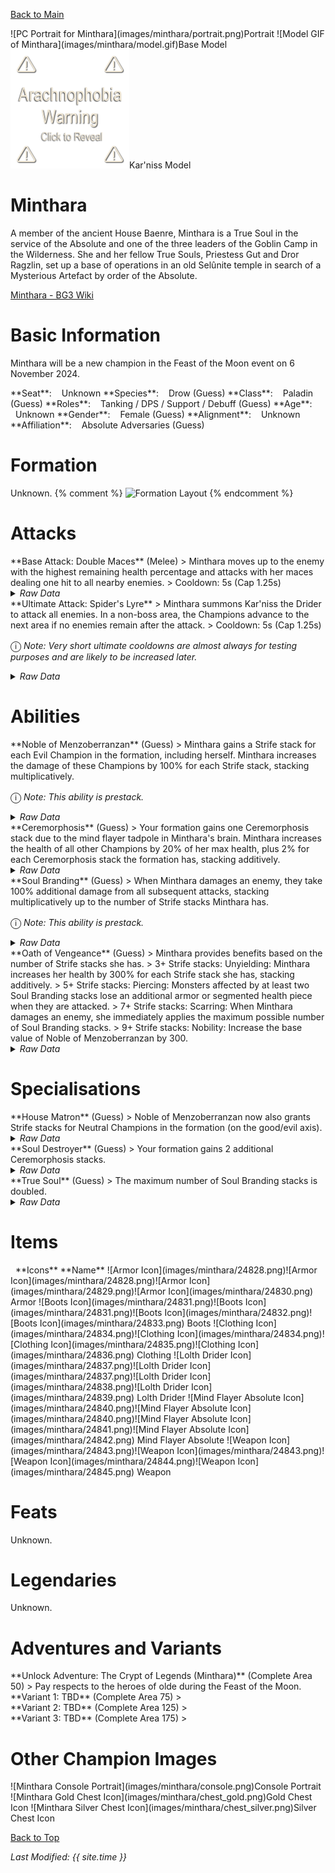 [Back to Main](index.md)

<span class="championPortraitsRow">
    <span class="championPortraitsImage">
        ![PC Portrait for Minthara](images/minthara/portrait.png)Portrait
    </span>
    <span class="championPortraitsImage">
        ![Model GIF of Minthara](images/minthara/model.gif)Base Model
    </span>
    <span class="championPortraitsImage">
        <img src="images/general/arachnophobe_warning.png" alt="Alternate Model GIF of Minthara: Kar'niss" data-src="images/minthara/model-kar'niss.gif" data-phobia="images/general/arachnophobe_warning.png" id="karniss" onClick="arachnophobe('karniss')" style="cursor:pointer">Kar'niss Model
    </span>
</span>

# Minthara

A member of the ancient House Baenre, Minthara is a True Soul in the service of the Absolute and one of the three leaders of the Goblin Camp in the Wilderness. She and her fellow True Souls, Priestess Gut and Dror Ragzlin, set up a base of operations in an old Selûnite temple in search of a Mysterious Artefact by order of the Absolute.

[Minthara - BG3 Wiki](https://bg3.wiki/wiki/Minthara)

# Basic Information

Minthara will be a new champion in the Feast of the Moon event on 6 November 2024.

<span class="champStatsTableColumn">
    <span class="champStatsTableRow">
        <span class="champStatsTableInfoHeader">
            <span style="margin-right:4px;">**Seat**:</span>
        </span>
        <span class="champStatsTableInfoSmall">
            <span style="margin-left:8px;">Unknown</span>
        </span>
    </span>
    <span class="champStatsTableRow">
        <span class="champStatsTableInfoHeader">
            <span style="margin-right:4px;">**Species**:</span>
        </span>
        <span class="champStatsTableInfoSmall">
            <span style="margin-left:8px;">Drow (Guess)</span>
        </span>
    </span>
    <span class="champStatsTableRow">
        <span class="champStatsTableInfoHeader">
            <span style="margin-right:4px;">**Class**:</span>
        </span>
        <span class="champStatsTableInfoSmall">
            <span style="margin-left:8px;">Paladin (Guess)</span>
        </span>
    </span>
    <span class="champStatsTableRow">
        <span class="champStatsTableInfoHeader">
            <span style="margin-right:4px;">**Roles**:</span>
        </span>
        <span class="champStatsTableInfoSmall">
            <span style="margin-left:8px;">Tanking / DPS / Support / Debuff (Guess)</span>
        </span>
    </span>
    <span class="champStatsTableRow">
        <span class="champStatsTableInfoHeader">
            <span style="margin-right:4px;">**Age**:</span>
        </span>
        <span class="champStatsTableInfoSmall">
            <span style="margin-left:8px;">Unknown</span>
        </span>
    </span>
    <span class="champStatsTableRow">
        <span class="champStatsTableInfoHeader">
            <span style="margin-right:4px;">**Gender**:</span>
        </span>
        <span class="champStatsTableInfoSmall">
            <span style="margin-left:8px;">Female (Guess)</span>
        </span>
    </span>
    <span class="champStatsTableRow">
        <span class="champStatsTableInfoHeader">
            <span style="margin-right:4px;">**Alignment**:</span>
        </span>
        <span class="champStatsTableInfoSmall">
            <span style="margin-left:8px;">Unknown</span>
        </span>
    </span>
    <span class="champStatsTableRow">
        <span class="champStatsTableInfoHeader">
            <span style="margin-right:4px;">**Affiliation**:</span>
        </span>
        <span class="champStatsTableInfoSmall">
            <span style="margin-left:8px;">Absolute Adversaries (Guess)</span>
        </span>
    </span>
</span>

# Formation

Unknown.
{% comment %}
<span class="formationBorder">
    ![Formation Layout](images/minthara/formation.png)
</span>
{% endcomment %}

# Attacks

<div markdown="1" class="abilityBorder"><div markdown="1" class="abilityBorderInner">
**Base Attack: Double Maces** (Melee)
> Minthara moves up to the enemy with the highest remaining health percentage and attacks with her maces dealing one hit to all nearby enemies.  
> Cooldown: 5s (Cap 1.25s)
<details><summary><em>Raw Data</em></summary>
<p>
<pre>
{
    "id": 810,
    "name": "Double Maces",
    "description": "Minthara dashes toward the healthiest enemy and damages nearby foes with a swing of her maces.",
    "long_description": "Minthara moves up to the enemy with the highest remaining health percentage and attacks with her maces dealing one hit to all nearby enemies.",
    "graphic_id": 0,
    "target": "highest_health",
    "num_targets": 1,
    "aoe_radius": 100,
    "damage_modifier": 1,
    "cooldown": 5,
    "animations": [
        {
            "type": "melee_attack",
            "damage_frame": 8,
            "target_offset_x": -40,
            "jump_sound": 30,
            "sound_frames": {
                "14": 154
            }
        }
    ],
    "tags": [
        "melee"
    ],
    "damage_types": [
        "melee"
    ]
}
</pre>
</p>
</details>
</div></div>

<div markdown="1" class="abilityBorder"><div markdown="1" class="abilityBorderInner">
**Ultimate Attack: Spider's Lyre**
> Minthara summons Kar'niss the Drider to attack all enemies. In a non-boss area, the Champions advance to the next area if no enemies remain after the attack.  
> Cooldown: 5s (Cap 1.25s)

<span style="font-size:1.2em;">ⓘ</span> *Note: Very short ultimate cooldowns are almost always for testing purposes and are likely to be increased later.*
<details><summary><em>Raw Data</em></summary>
<p>
<pre>
{
    "id": 811,
    "name": "Spider's Lyre",
    "description": "A summoned Drider attacks all enemies, potentially completing the current area.",
    "long_description": "Minthara summons Kar'niss the Drider to attack all enemies. In a non-boss area, the Champions advance to the next area if no enemies remain after the attack.",
    "graphic_id": 0,
    "target": "front",
    "num_targets": 1,
    "aoe_radius": 0,
    "damage_modifier": 1,
    "cooldown": 5,
    "animations": [
        {
            "type": "ultimate_attack",
            "ultimate": "kas"
        }
    ],
    "tags": [
        "melee"
    ],
    "damage_types": [
        "melee"
    ]
}
</pre>
</p>
</details>
</div></div>

# Abilities

<div markdown="1" class="abilityBorder"><div markdown="1" class="abilityBorderInner">
**Noble of Menzoberranzan** (Guess)
> Minthara gains a Strife stack for each Evil Champion in the formation, including herself. Minthara increases the damage of these Champions by 100% for each Strife stack, stacking multiplicatively.

<span style="font-size:1.2em;">ⓘ</span> *Note: This ability is prestack.*
<details><summary><em>Raw Data</em></summary>
<p>
<pre>
{
    "id": 2115,
    "flavour_text": "",
    "description": {
        "desc": "Minthara gains a Strife stack for each Evil Champion in the formation, including herself. Minthara increases the damage of these Champions by $(amount)% for each Strife stack, stacking multiplicatively."
    },
    "effect_keys": [
        {
            "effect_string": "pre_stack,100",
            "skip_effect_key_desc": true
        },
        {
            "effect_string": "hero_dps_multiplier_mult,0",
            "amount_expr": "upgrade_amount(15942,0)",
            "targets": [
                "all"
            ],
            "filter_targets": [
                {
                    "type": "hero_expr",
                    "hero_expr": "HasTag(`evil`)"
                }
            ],
            "amount_func": "mult",
            "stack_func": "per_hero_attribute",
            "per_hero_expr": "HasTag(`evil`)",
            "amount_updated_listeners": [
                "slot_changed",
                "hero_tags_changed"
            ],
            "show_bonus": true,
            "stack_title": "Strife Stacks",
            "off_when_benched": true,
            "use_computed_amount_for_description": true
        }
    ],
    "requirements": "",
    "graphic_id": 24877,
    "large_graphic_id": 24871,
    "properties": {
        "is_formation_ability": true,
        "formation_circle_icon": true,
        "owner_use_outgoing_description": true,
        "indexed_effect_properties": true,
        "per_effect_index_bonuses": true,
        "default_bonus_index": 0
    }
}
</pre>
</p>
</details>
</div></div>

<div markdown="1" class="abilityBorder"><div markdown="1" class="abilityBorderInner">
**Ceremorphosis** (Guess)
> Your formation gains one Ceremorphosis stack due to the mind flayer tadpole in Minthara's brain. Minthara increases the health of all other Champions by 20% of her max health, plus 2% for each Ceremorphosis stack the formation has, stacking additively.
<details><summary><em>Raw Data</em></summary>
<p>
<pre>
{
    "id": 2116,
    "flavour_text": "",
    "description": {
        "desc": "Your formation gains one Ceremorphosis stack due to the mind flayer tadpole in Minthara's brain. Minthara increases the health of all other Champions by $(not_buffed amount___3)% of her max health, plus $(not_buffed amount)% for each Ceremorphosis stack the formation has, stacking additively."
    },
    "effect_keys": [
        {
            "off_when_benched": true,
            "effect_string": "do_nothing,2",
            "stack_func": "per_ceremorphosis_stacks",
            "amount_func": "add",
            "show_bonus": true,
            "stack_title": "Total Ceremorphosis Stacks",
            "total_title": "Ceremorphosis Stack Bonus",
            "desc_forced_order": 2,
            "listen_for_computed_changes": true,
            "amount_updated_listeners": [
                "upgrade_unlocked",
                "slot_changed",
                "feat_changed"
            ]
        },
        {
            "off_when_benched": true,
            "outgoing_buffs": false,
            "effect_string": "minthara_ceremorphosis_stacks,1",
            "manual_stacking": true,
            "stacks_multiply": false,
            "show_stacks": true,
            "stack_title": "Minthara Ceremorphosis Stacks",
            "desc_forced_order": 1,
            "skip_effect_key_desc": true
        },
        {
            "off_when_benched": true,
            "effect_string": "do_nothing,20",
            "skip_effect_key_desc": true
        },
        {
            "off_when_benched": true,
            "effect_string": "increase_health_by_source_percent,0",
            "amount_expr": "upgrade_amount(15943,2)+max_upgrade_amount(15943,0)",
            "percent_values": false,
            "round_bonus_value": true,
            "show_current_value_bonus_desc": false,
            "use_computed_amount_for_description": true,
            "override_key_desc": "Increases the Health of $target by $amount",
            "targets": [
                "other"
            ],
            "desc_forced_order": 3
        }
    ],
    "requirements": "",
    "graphic_id": 24876,
    "large_graphic_id": 24870,
    "properties": {
        "is_formation_ability": true,
        "formation_circle_icon": false,
        "owner_use_outgoing_description": true,
        "indexed_effect_properties": true,
        "per_effect_index_bonuses": true,
        "default_bonus_index": 0,
        "retain_on_slot_changed": true
    }
}
</pre>
</p>
</details>
</div></div>

<div markdown="1" class="abilityBorder"><div markdown="1" class="abilityBorderInner">
**Soul Branding** (Guess)
> When Minthara damages an enemy, they take 100% additional damage from all subsequent attacks, stacking multiplicatively up to the number of Strife stacks Minthara has.

<span style="font-size:1.2em;">ⓘ</span> *Note: This ability is prestack.*
<details><summary><em>Raw Data</em></summary>
<p>
<pre>
{
    "id": 2117,
    "flavour_text": "",
    "description": {
        "desc": "When Minthara damages an enemy, they take 100% additional damage from all subsequent attacks, stacking multiplicatively up to the number of Strife stacks Minthara has."
    },
    "effect_keys": [
        {
            "effect_string": "pre_stack,100"
        },
        {
            "effect_string": "minthara_soul_branding",
            "off_when_benched": true,
            "broadcast_name": "minthara_debuffs_monster",
            "debuff_before_damage": true,
            "debuff_max_stacks": 5,
            "debuffing_attack_ids": [
                810
            ],
            "debuff_effects": [
                {
                    "effect_string": "increase_monster_damage,0",
                    "amount_expr": "upgrade_amount(15944,0)",
                    "is_minthara_debuff": true,
                    "active_graphic_id": 23961,
                    "active_graphic_y": -120,
                    "use_stack_as_frame": true,
                    "stack_as_frame_offset": 0,
                    "overlay_play_mode": "stopped",
                    "bottom": false,
                    "stacks_on_reapply": true,
                    "manual_stacking": true,
                    "max_stacks": 0,
                    "stacks_multiply": true,
                    "use_collection_source": false,
                    "stack_across_effects": false
                }
            ],
            "max_stack_expression": "HasTag(`evil`)"
        }
    ],
    "requirements": "",
    "graphic_id": 24879,
    "large_graphic_id": 24873,
    "properties": {
        "is_formation_ability": true,
        "formation_circle_icon": false,
        "owner_use_outgoing_description": true,
        "indexed_effect_properties": true,
        "per_effect_index_bonuses": true,
        "default_bonus_index": 0
    }
}
</pre>
</p>
</details>
</div></div>

<div markdown="1" class="abilityBorder"><div markdown="1" class="abilityBorderInner">
**Oath of Vengeance** (Guess)
> Minthara provides benefits based on the number of Strife stacks she has.  
> 3+ Strife stacks: Unyielding: Minthara increases her health by 300% for each Strife stack she has, stacking additively.  
> 5+ Strife stacks: Piercing: Monsters affected by at least two Soul Branding stacks lose an additional armor or segmented health piece when they are attacked.  
> 7+ Strife stacks: Scarring: When Minthara damages an enemy, she immediately applies the maximum possible number of Soul Branding stacks.  
> 9+ Strife stacks: Nobility: Increase the base value of Noble of Menzoberranzan by 300.
<details><summary><em>Raw Data</em></summary>
<p>
<pre>
{
    "id": 2118,
    "flavour_text": "",
    "description": {
        "desc": "Minthara provides benefits based on the number of Strife stacks she has.^3+ Strife stacks: Unyielding: Minthara increases her health by $(amount___2)% for each Strife stack she has, stacking additively.^5+ Strife stacks: Piercing: Monsters affected by at least two Soul Branding stacks lose an additional armor or segmented health piece when they are attacked.^7+ Strife stacks: Scarring: When Minthara damages an enemy, she immediately applies the maximum possible number of Soul Branding stacks.^9+ Strife stacks: Nobility: Increase the base value of Noble of Menzoberranzan by $(amount___5)."
    },
    "effect_keys": [
        {
            "effect_string": "apply_effects_at_stacks",
            "show_description": false,
            "apply_effect_stack_amounts": [
                3,
                5,
                7,
                9
            ],
            "show_stacks": true,
            "stacks_are_bonus": false,
            "stacks_from_amount_func": "per_crusader",
            "target_filters": [
                {
                    "type": "tags",
                    "tags": "evil"
                }
            ],
            "amount_updated_listeners": [
                "slot_changed",
                "hero_tags_changed"
            ],
            "off_when_benched": true,
            "active_effect_key_description_prepender": "- ",
            "active_effect_key_description_joiner": "^"
        },
        {
            "apply_manually": true,
            "effect_string": "reduce_attack_cooldown,0.5",
            "targets": [
                "all"
            ],
            "filter_targets": [
                {
                    "type": "hero_expr",
                    "hero_expr": "HasTag(`evil`)"
                }
            ],
            "off_when_benched": true
        },
        {
            "apply_manually": true,
            "effect_string": "buff_positional_formation_abilities_per_crusader,25",
            "targets": [
                {
                    "type": "attack_type",
                    "attack": "magic"
                }
            ],
            "target_filters": [
                {
                    "type": "attack_type",
                    "attack": "magic"
                }
            ],
            "amount_updated_listeners": [
                "attack_changed"
            ],
            "off_when_benched": true,
            "override_key_desc": "Increases the potency of $target's Formation Abilities by $amount% for each Champion with a magical base attack.",
            "use_computed_amount_for_description": true,
            "show_bonus": false,
            "show_stacks": false
        },
        {
            "apply_manually": true,
            "effect_string": "add_monster_hit_effects,100",
            "reqs": [
                "base_attack"
            ],
            "apply_last": true,
            "target_hero": true,
            "chance": 50,
            "monster_effect": {
                "effect_string": "reduce_base_attack_cooldown_by_percent_action,$amount"
            },
            "targets": [
                {
                    "type": "attack_type",
                    "attack": "magic"
                }
            ],
            "off_when_benched": true,
            "override_key_desc": "After $target attacks with their Base Attack, $target has $(chance)% to refresh that attack's Cooldown."
        },
        {
            "apply_manually": true,
            "effect_string": "change_upgrade_data,4346,0",
            "data": {
                "amount": 300
            },
            "off_when_benched": true,
            "override_key_desc": "Increases the base value of Spellcaster School by 200%"
        }
    ],
    "requirements": "",
    "graphic_id": 24878,
    "large_graphic_id": 24872,
    "properties": {
        "is_formation_ability": true,
        "formation_circle_icon": false,
        "owner_use_outgoing_description": true,
        "indexed_effect_properties": true,
        "per_effect_index_bonuses": true,
        "default_bonus_index": 0
    }
}
</pre>
</p>
</details>
</div></div>

# Specialisations

<div markdown="1" class="abilityBorder"><div markdown="1" class="abilityBorderInner">
**House Matron** (Guess)
> Noble of Menzoberranzan now also grants Strife stacks for Neutral Champions in the formation (on the good/evil axis).
<details><summary><em>Raw Data</em></summary>
<p>
<pre>
{
    "id": 2119,
    "flavour_text": "",
    "description": {
        "desc": "Noble of Menzoberranzan now also grants Strife stacks for Neutral Champions in the formation (on the good/evil axis)."
    },
    "effect_keys": [
        {
            "effect_string": "do_nothing"
        }
    ],
    "requirements": "",
    "graphic_id": 0,
    "large_graphic_id": 0,
    "properties": {
        "is_formation_ability": true,
        "formation_circle_icon": true,
        "owner_use_outgoing_description": true,
        "indexed_effect_properties": true,
        "per_effect_index_bonuses": true,
        "default_bonus_index": 0
    }
}
</pre>
</p>
</details>
</div></div>

<div markdown="1" class="abilityBorder"><div markdown="1" class="abilityBorderInner">
**Soul Destroyer** (Guess)
> Your formation gains 2 additional Ceremorphosis stacks.
<details><summary><em>Raw Data</em></summary>
<p>
<pre>
{
    "id": 2120,
    "flavour_text": "",
    "description": {
        "desc": "Your formation gains 2 additional Ceremorphosis stacks."
    },
    "effect_keys": [
        {
            "effect_string": "do_nothing"
        }
    ],
    "requirements": "",
    "graphic_id": 0,
    "large_graphic_id": 0,
    "properties": {
        "is_formation_ability": true,
        "owner_use_outgoing_description": true,
        "formation_circle_icon": false
    }
}
</pre>
</p>
</details>
</div></div>

<div markdown="1" class="abilityBorder"><div markdown="1" class="abilityBorderInner">
**True Soul** (Guess)
> The maximum number of Soul Branding stacks is doubled.
<details><summary><em>Raw Data</em></summary>
<p>
<pre>
{
    "id": 2121,
    "flavour_text": "",
    "description": {
        "desc": "The maximum number of Soul Branding stacks is doubled."
    },
    "effect_keys": [
        {
            "effect_string": "do_nothing"
        }
    ],
    "requirements": "",
    "graphic_id": 0,
    "large_graphic_id": 0,
    "properties": {
        "is_formation_ability": true,
        "owner_use_outgoing_description": true,
        "formation_circle_icon": false
    }
}
</pre>
</p>
</details>
</div></div>

# Items

<span class="itemTableColumn">
    <span class="itemTableRowHeader">
        <span class="itemTableIcon">
            <span style="margin-left:8px;">**Icons**</span>
        </span>
        <span class="itemTableNameSmall">
            **Name**
        </span>
    </span>
    <span class="itemTableRow">
        <span class="itemTableIcon">
            <span class="itemTableIcon1">![Armor Icon](images/minthara/24828.png)</span><span class="itemTableIcon2">![Armor Icon](images/minthara/24828.png)</span><span class="itemTableIcon3">![Armor Icon](images/minthara/24829.png)</span><span class="itemTableIcon4">![Armor Icon](images/minthara/24830.png)</span>
        </span>
        <span class="itemTableNameSmall">
            Armor
        </span>
    </span>
    <span class="itemTableRow">
        <span class="itemTableIcon">
            <span class="itemTableIcon1">![Boots Icon](images/minthara/24831.png)</span><span class="itemTableIcon2">![Boots Icon](images/minthara/24831.png)</span><span class="itemTableIcon3">![Boots Icon](images/minthara/24832.png)</span><span class="itemTableIcon4">![Boots Icon](images/minthara/24833.png)</span>
        </span>
        <span class="itemTableNameSmall">
            Boots
        </span>
    </span>
    <span class="itemTableRow">
        <span class="itemTableIcon">
            <span class="itemTableIcon1">![Clothing Icon](images/minthara/24834.png)</span><span class="itemTableIcon2">![Clothing Icon](images/minthara/24834.png)</span><span class="itemTableIcon3">![Clothing Icon](images/minthara/24835.png)</span><span class="itemTableIcon4">![Clothing Icon](images/minthara/24836.png)</span>
        </span>
        <span class="itemTableNameSmall">
            Clothing
        </span>
    </span>
    <span class="itemTableRow">
        <span class="itemTableIcon">
            <span class="itemTableIcon1">![Lolth Drider Icon](images/minthara/24837.png)</span><span class="itemTableIcon2">![Lolth Drider Icon](images/minthara/24837.png)</span><span class="itemTableIcon3">![Lolth Drider Icon](images/minthara/24838.png)</span><span class="itemTableIcon4">![Lolth Drider Icon](images/minthara/24839.png)</span>
        </span>
        <span class="itemTableNameSmall">
            Lolth Drider
        </span>
    </span>
    <span class="itemTableRow">
        <span class="itemTableIcon">
            <span class="itemTableIcon1">![Mind Flayer Absolute Icon](images/minthara/24840.png)</span><span class="itemTableIcon2">![Mind Flayer Absolute Icon](images/minthara/24840.png)</span><span class="itemTableIcon3">![Mind Flayer Absolute Icon](images/minthara/24841.png)</span><span class="itemTableIcon4">![Mind Flayer Absolute Icon](images/minthara/24842.png)</span>
        </span>
        <span class="itemTableNameSmall">
            Mind Flayer Absolute
        </span>
    </span>
    <span class="itemTableRow">
        <span class="itemTableIcon">
            <span class="itemTableIcon1">![Weapon Icon](images/minthara/24843.png)</span><span class="itemTableIcon2">![Weapon Icon](images/minthara/24843.png)</span><span class="itemTableIcon3">![Weapon Icon](images/minthara/24844.png)</span><span class="itemTableIcon4">![Weapon Icon](images/minthara/24845.png)</span>
        </span>
        <span class="itemTableNameSmall">
            Weapon
        </span>
    </span>
</span>

# Feats

Unknown.

# Legendaries

Unknown.

# Adventures and Variants

<div markdown="1" class="abilityBorder"><div markdown="1" class="abilityBorderInner">
**Unlock Adventure: The Crypt of Legends (Minthara)** (Complete Area 50)
> Pay respects to the heroes of olde during the Feast of the Moon.
</div></div>
<div markdown="1" class="abilityBorder"><div markdown="1" class="abilityBorderInner">
**Variant 1: TBD** (Complete Area 75)
> 
</div></div>
<div markdown="1" class="abilityBorder"><div markdown="1" class="abilityBorderInner">
**Variant 2: TBD** (Complete Area 125)
> 
</div></div>
<div markdown="1" class="abilityBorder"><div markdown="1" class="abilityBorderInner">
**Variant 3: TBD** (Complete Area 175)
> 
</div></div>

# Other Champion Images

<span class="championImagesColumn">
    <span class="championImagesRow">
        <span class="championImagesPortrait">
            ![Minthara Console Portrait](images/minthara/console.png)Console Portrait
        </span>
    </span>
    <span class="championImagesRow">
        <span class="championImagesChests">
            ![Minthara Gold Chest Icon](images/minthara/chest_gold.png)Gold Chest Icon
        </span>
        <span class="championImagesChests">
            ![Minthara Silver Chest Icon](images/minthara/chest_silver.png)Silver Chest Icon
        </span>
    </span>
</span>

[Back to Top](#top)

*Last Modified: {{ site.time }}*